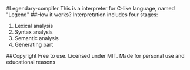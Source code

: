 #Legendary-compiler
This is a interpreter for C-like language, named "Legend"
##How it works?
Interpretation includes four stages:

1. Lexical analysis
2. Syntax analysis
3. Semantic analysis
4. Generating part

##Copyright
Free to use. Licensed under MIT. Made for personal use and educational reasons